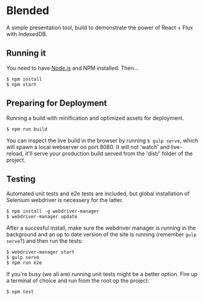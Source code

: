 # Blended

A simple presentation tool, build to demonstrate the power of React + Flux with IndexedDB.

## Running it

You need to have [Node.js](https://nodejs.org/en/) and NPM installed. Then...

    $ npm install
    $ npm start

## Preparing for Deployment

Running a build with minification and optimized assets for deployment.

    $ npm run build

You can inspect the live build in the browser by running `$ gulp serve`, which will spawn a local webserver on port 8080. It will not 'watch' and live-reload, it'll serve your production build served from the 'dist/' folder of the project.

## Testing

Automated unit tests and e2e tests are included, but global installation of Selenium webdriver is necessery for the latter.

	$ npm install -g webdriver-manager
	$ webdriver-manager update

After a succesful install, make sure the webdriver manager is running in the background and an up to date version of the site is running (remember `gulp serve`?) and then run the tests:

	$ webdriver-manager start
	$ gulp serve
	$ npm run e2e

If you're busy (we all are) running unit tests might be a better option. Fire up a terminal of choice and run from the root op the project:

	$ npm test